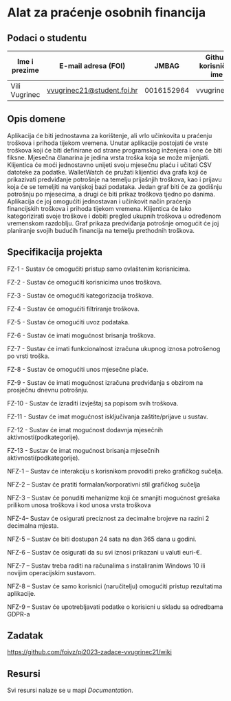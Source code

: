 # Alat za praćenje osobnih financija

## Podaci o studentu

Ime i prezime | E-mail adresa (FOI) | JMBAG | Github korisničko ime
------------  | ------------------- | ----- | ---------------------
Vili Vugrinec | vvugrinec21@student.foi.hr | 0016152964 | vvugrinec21


## Opis domene
Aplikacija će biti jednostavna za korištenje, ali vrlo učinkovita u praćenju troškova i prihoda tijekom vremena. Unutar aplikacije postojati će vrste troškova koji će biti definirane od strane programskog inženjera i one će biti fiksne. Mjesečna članarina je jedina vrsta troška koja se može mijenjati. Klijentica će moći jednostavno unijeti svoju mjesečnu plaću i učitati CSV datoteke za podatke. WalletWatch će pružati klijentici dva grafa koji će prikazivati predviđanje potrošnje na temelju prijašnjih troškova, kao i prijavu koja će se temeljiti na vanjskoj bazi podataka. Jedan graf biti će za godišnju potrošnju po mjesecima, a drugi će biti prikaz troškova tjedno po danima. Aplikacija će joj omogućiti jednostavan i učinkovit način praćenja financijskih troškova i prihoda tijekom vremena. Klijentica će lako kategorizirati svoje troškove i dobiti pregled ukupnih troškova u određenom vremenskom razdoblju. Graf prikaza predviđanja potrošnje omogućit će joj planiranje svojih budućih financija na temelju prethodnih troškova.

## Specifikacija projekta

FZ-1 - Sustav će omogućiti pristup samo ovlaštenim korisnicima.

FZ-2 - Sustav će omogućiti korisnicima unos troškova.

FZ-3 - Sustav će omogućiti kategorizacija troškova.

FZ-4 - Sustav će omogućiti filtriranje troškova.

FZ-5 - Sustav će omogućiti uvoz podataka.

FZ-6 - Sustav će imati mogućnost brisanja troškova.

FZ-7 - Sustav će imati funkcionalnost izračuna ukupnog iznosa potrošenog po vrsti troška.

FZ-8 - Sustav će omogućiti unos mjesečne plaće.

FZ-9 - Sustav će imati mogućnost izračuna predviđanja s obzirom na prosječnu dnevnu potrošnju.

FZ-10 - Sustav će izraditi izvještaj sa popisom svih troškova.

FZ-11 - Sustav će imat mogućnost isključivanja zaštite/prijave u sustav.

FZ-12 - Sustav će imat mogućnost dodavnja mjesečnih aktivnosti(podkategorije).

FZ-13 - Sustav će imat mogućnost brisanja mjesečnih aktivnosti(podkategorije).
    
NFZ-1 – Sustav će interakciju s korisnikom provoditi preko grafičkog sučelja.

NFZ-2 – Sustav će pratiti formalan/korporativni stil grafičkog sučelja

NFZ-3 – Sustav će ponuditi mehanizme koji će smanjiti mogućnost grešaka prilikom unosa troškova i kod unosa vrsta troškova

NFZ-4– Sustav će osigurati preciznost za decimalne brojeve na razini 2 decimalna mjesta.

NFZ-5 – Sustav će biti dostupan 24 sata na dan 365 dana u godini.

NFZ-6 – Sustav će osigurati da su svi iznosi prikazani u valuti euri-€.

NFZ-7 – Sustav treba raditi na računalima s instaliranim Windows 10 ili novijim operacijskim sustavom.

NFZ-8 – Sustav će samo korisnici (naručitelju) omogućiti pristup rezultatima aplikacije.

NFZ-9 – Sustav će upotrebljavati podatke o korisicni u skladu sa odredbama GDPR-a


## Zadatak
https://github.com/foivz/pi2023-zadace-vvugrinec21/wiki

## Resursi

Svi resursi nalaze se u mapi _Documentation_.
